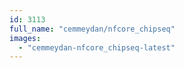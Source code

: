```yaml
---
id: 3113
full_name: "cemmeydan/nfcore_chipseq"
images: 
  - "cemmeydan-nfcore_chipseq-latest"
---
```


